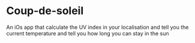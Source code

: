 # Coup-de-soleil
An iOs app that calculate the UV index in your localisation and tell you the current temperature and tell you how long you can stay in the sun
